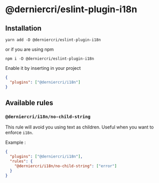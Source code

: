 # @derniercri/eslint-plugin-i18n

## Installation

```shell
yarn add -D @derniercri/eslint-plugin-i18n
```

or if you are using npm

```shell
npm i -D @derniercri/eslint-plugin-i18n
```

Enable it by inserting in your project

```json
{
  "plugins": ["@derniercri/i18n"]
}
```

## Available rules

### `@derniercri/i18n/no-child-string`

This rule will avoid you using text as children.
Useful when you want to enforce `i18n`.

Example :

```json
{
  "plugins": ["@derniercri/i18n"],
  "rules": {
    "@derniercri/i18n/no-child-string": ["error"]
  }
}
```
